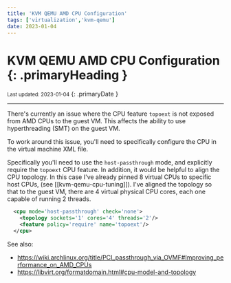 ```yaml
---
title: 'KVM QEMU AMD CPU Configuration'
tags: ['virtualization','kvm-qemu']
date: 2023-01-04
---
```

# KVM QEMU AMD CPU Configuration {: .primaryHeading }
<small>Last updated: 2023-01-04</small>
{: .primaryDate }

---

There's currently an issue where the CPU feature `topoext` is not exposed from AMD CPUs to the guest VM.  This affects the ability to use hyperthreading (SMT) on the guest VM.

To work around this issue, you'll need to specifically configure the CPU in the virtual machine XML file.

Specifically you'll need to use the `host-passthrough` mode, and explicitly require the `topoext` CPU feature.  In addition, it would be helpful to align the CPU topology.  In this case I've already pinned 8 virtual CPUs to specific host CPUs, (see [[kvm-qemu-cpu-tuning]]).  I've aligned the topology so that to the guest VM, there are 4 virtual physical CPU cores, each one capable of running 2 threads.

```xml
  <cpu mode='host-passthrough' check='none'>
    <topology sockets='1' cores='4' threads='2'/>
    <feature policy='require' name='topoext'/>
  </cpu>
```

See also:

* <https://wiki.archlinux.org/title/PCI_passthrough_via_OVMF#Improving_performance_on_AMD_CPUs>
* <https://libvirt.org/formatdomain.html#cpu-model-and-topology>
